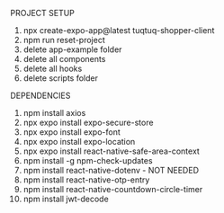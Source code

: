 PROJECT SETUP

1. npx create-expo-app@latest tuqtuq-shopper-client
2. npm run reset-project
3. delete app-example folder
4. delete all components
5. delete all hooks
6. delete scripts folder

DEPENDENCIES

1. npm install axios
2. npx expo install expo-secure-store
3. npx expo install expo-font
4. npx expo install expo-location
5. npx expo install react-native-safe-area-context
6. npm install -g npm-check-updates
7. npm install react-native-dotenv - NOT NEEDED
8. npm install react-native-otp-entry
9. npm install react-native-countdown-circle-timer
10. npm install jwt-decode